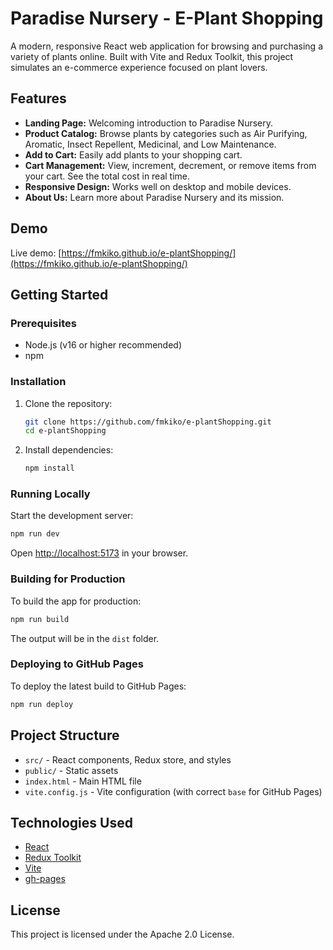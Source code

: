 # Paradise Nursery - E-Plant Shopping

A modern, responsive React web application for browsing and purchasing a variety of plants online. Built with Vite and Redux Toolkit, this project simulates an e-commerce experience focused on plant lovers.

## Features
- **Landing Page:** Welcoming introduction to Paradise Nursery.
- **Product Catalog:** Browse plants by categories such as Air Purifying, Aromatic, Insect Repellent, Medicinal, and Low Maintenance.
- **Add to Cart:** Easily add plants to your shopping cart.
- **Cart Management:** View, increment, decrement, or remove items from your cart. See the total cost in real time.
- **Responsive Design:** Works well on desktop and mobile devices.
- **About Us:** Learn more about Paradise Nursery and its mission.

## Demo
Live demo: [https://fmkiko.github.io/e-plantShopping/](https://fmkiko.github.io/e-plantShopping/)

## Getting Started

### Prerequisites
- Node.js (v16 or higher recommended)
- npm

### Installation
1. Clone the repository:
   ```sh
   git clone https://github.com/fmkiko/e-plantShopping.git
   cd e-plantShopping
   ```
2. Install dependencies:
   ```sh
   npm install
   ```

### Running Locally
Start the development server:
```sh
npm run dev
```
Open [http://localhost:5173](http://localhost:5173) in your browser.

### Building for Production
To build the app for production:
```sh
npm run build
```
The output will be in the `dist` folder.

### Deploying to GitHub Pages
To deploy the latest build to GitHub Pages:
```sh
npm run deploy
```

## Project Structure
- `src/` - React components, Redux store, and styles
- `public/` - Static assets
- `index.html` - Main HTML file
- `vite.config.js` - Vite configuration (with correct `base` for GitHub Pages)

## Technologies Used
- [React](https://react.dev/)
- [Redux Toolkit](https://redux-toolkit.js.org/)
- [Vite](https://vitejs.dev/)
- [gh-pages](https://www.npmjs.com/package/gh-pages)

## License
This project is licensed under the Apache 2.0 License.